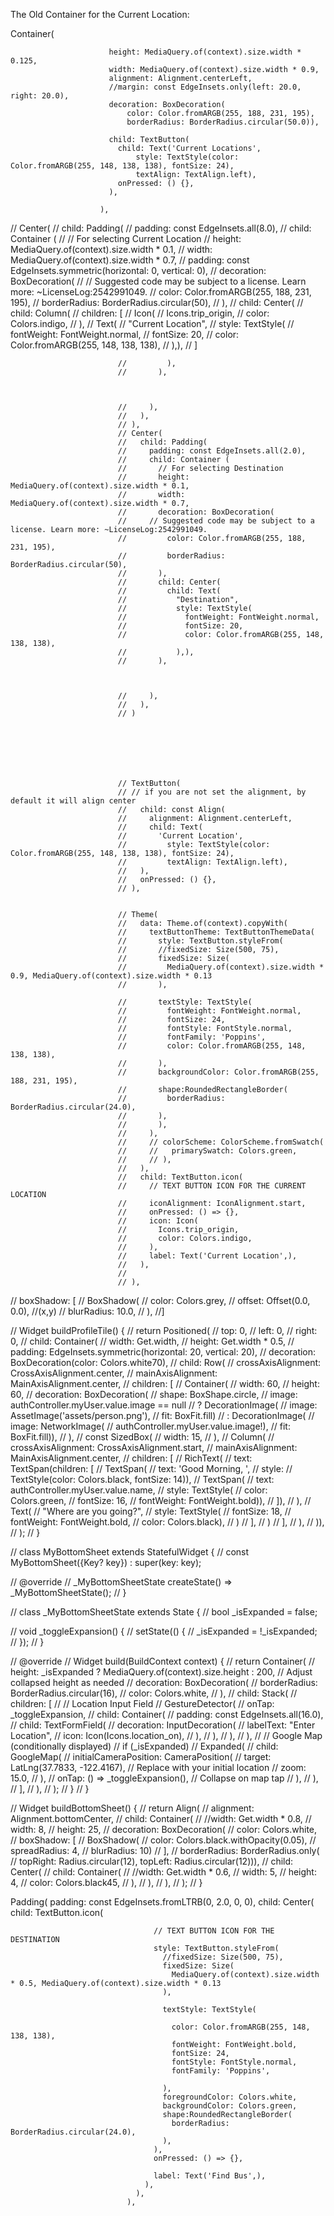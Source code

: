 The Old Container for the Current Location:

Container(
                          
                          height: MediaQuery.of(context).size.width * 0.125,
                          width: MediaQuery.of(context).size.width * 0.9,
                          alignment: Alignment.centerLeft,
                          //margin: const EdgeInsets.only(left: 20.0, right: 20.0),
                          decoration: BoxDecoration(
                              color: Color.fromARGB(255, 188, 231, 195),
                              borderRadius: BorderRadius.circular(50.0)),
                          
                          child: TextButton(
                            child: Text('Current Locations',
                                style: TextStyle(color: Color.fromARGB(255, 148, 138, 138), fontSize: 24),
                                textAlign: TextAlign.left),
                            onPressed: () {},
                          ),
                          
                        ),



// Center(
                            //   child: Padding(
                            //     padding: const EdgeInsets.all(8.0),
                            //     child: Container (
                            //       // For selecting Current Location
                            //       height: MediaQuery.of(context).size.width * 0.1,
                            //       width: MediaQuery.of(context).size.width * 0.7,
                            //       padding: const EdgeInsets.symmetric(horizontal: 0, vertical: 0),
                            //       decoration: BoxDecoration(
                            //     // Suggested code may be subject to a license. Learn more: ~LicenseLog:2542991049.
                            //         color: Color.fromARGB(255, 188, 231, 195),
                            //         borderRadius: BorderRadius.circular(50),
                            //       ),
                            //       child: Center(
                            //         child: Column(
                            //           children: [
                            //             Icon(
                            //               Icons.trip_origin,
                            //               color: Colors.indigo,
                            //             ),
                            //             Text(
                            //             "Current Location",
                            //             style: TextStyle(
                            //               fontWeight: FontWeight.normal,
                            //               fontSize: 20,
                            //               color: Color.fromARGB(255, 148, 138, 138),
                            //             ),),
                            //           ]
                                        
        
                            //         ),
                            //       ),
                                
                                
                                
                            //     ),
                            //   ),
                            // ),
                            // Center(
                            //   child: Padding(
                            //     padding: const EdgeInsets.all(2.0),
                            //     child: Container (
                            //       // For selecting Destination
                            //       height: MediaQuery.of(context).size.width * 0.1,
                            //       width: MediaQuery.of(context).size.width * 0.7,
                            //       decoration: BoxDecoration(
                            //     // Suggested code may be subject to a license. Learn more: ~LicenseLog:2542991049.
                            //         color: Color.fromARGB(255, 188, 231, 195),
                            //         borderRadius: BorderRadius.circular(50),
                            //       ),
                            //       child: Center(
                            //         child: Text(
                            //           "Destination",
                            //           style: TextStyle(
                            //             fontWeight: FontWeight.normal,
                            //             fontSize: 20,
                            //             color: Color.fromARGB(255, 148, 138, 138),
                            //           ),),
                            //       ),
                                  
                                
                                
                            //     ),
                            //   ),
                            // )




                            
        
        
                            // TextButton(
                            // // if you are not set the alignment, by default it will align center
                            //   child: const Align( 
                            //     alignment: Alignment.centerLeft,
                            //     child: Text(
                            //       'Current Location',
                            //         style: TextStyle(color: Color.fromARGB(255, 148, 138, 138), fontSize: 24),
                            //         textAlign: TextAlign.left),
                            //   ),
                            //   onPressed: () {},
                            // ),
        
        
                            // Theme(
                            //   data: Theme.of(context).copyWith(
                            //     textButtonTheme: TextButtonThemeData(
                            //       style: TextButton.styleFrom(
                            //       //fixedSize: Size(500, 75),
                            //       fixedSize: Size(
                            //         MediaQuery.of(context).size.width * 0.9, MediaQuery.of(context).size.width * 0.13
                            //       ),
                                  
                            //       textStyle: TextStyle(
                            //         fontWeight: FontWeight.normal,
                            //         fontSize: 24,
                            //         fontStyle: FontStyle.normal,
                            //         fontFamily: 'Poppins',
                            //         color: Color.fromARGB(255, 148, 138, 138),
                            //       ),
                            //       backgroundColor: Color.fromARGB(255, 188, 231, 195),
                            //       shape:RoundedRectangleBorder(
                            //         borderRadius: BorderRadius.circular(24.0),
                            //       ), 
                            //       ),
                            //     ),
                            //     // colorScheme: ColorScheme.fromSwatch(
                            //     //   primarySwatch: Colors.green,
                            //     // ),
                            //   ),
                            //   child: TextButton.icon(
                            //     // TEXT BUTTON ICON FOR THE CURRENT LOCATION
                            //     iconAlignment: IconAlignment.start,
                            //     onPressed: () => {},
                            //     icon: Icon(
                            //       Icons.trip_origin,
                            //       color: Colors.indigo,
                            //     ),
                            //     label: Text('Current Location',),
                            //   ),
                            //
                            // ),




// boxShadow: [
                  //   BoxShadow(
                  //     color: Colors.grey,
                  //     offset: Offset(0.0, 0.0), //(x,y)
                  //     blurRadius: 10.0,
                  //   ),
                  //]


// Widget buildProfileTile() {
  //   return Positioned(
  //     top: 0,
  //     left: 0,
  //     right: 0,
  //     child: Container(
  //       width: Get.width,
  //       height: Get.width * 0.5,
  //       padding: EdgeInsets.symmetric(horizontal: 20, vertical: 20),
  //       decoration: BoxDecoration(color: Colors.white70),
  //       child: Row(
  //         crossAxisAlignment: CrossAxisAlignment.center,
  //         mainAxisAlignment: MainAxisAlignment.center,
  //         children: [
  //           Container(
  //             width: 60,
  //             height: 60,
  //             decoration: BoxDecoration(
  //                 shape: BoxShape.circle,
  //                 image: authController.myUser.value.image == null
  //                     ? DecorationImage(
  //                         image: AssetImage('assets/person.png'),
  //                         fit: BoxFit.fill)
  //                     : DecorationImage(
  //                         image: NetworkImage(
  //                             authController.myUser.value.image!),
  //                         fit: BoxFit.fill)),
  //           ),
  //           const SizedBox(
  //             width: 15,
  //           ),
  //           Column(
  //             crossAxisAlignment: CrossAxisAlignment.start,
  //             mainAxisAlignment: MainAxisAlignment.center,
  //             children: [
  //               RichText(
  //                 text: TextSpan(children: [
  //                   TextSpan(
  //                       text: 'Good Morning, ',
  //                       style:
  //                           TextStyle(color: Colors.black, fontSize: 14)),
  //                   TextSpan(
  //                       text: authController.myUser.value.name,
  //                       style: TextStyle(
  //                           color: Colors.green,
  //                           fontSize: 16,
  //                           fontWeight: FontWeight.bold)),
  //                 ]),
  //               ),
  //               Text(
  //                 "Where are you going?",
  //                 style: TextStyle(
  //                     fontSize: 18,
  //                     fontWeight: FontWeight.bold,
  //                     color: Colors.black),
  //               )
  //             ],
  //           )
  //         ],
  //       ),
  //     )),
  //   );
  // }



















// class MyBottomSheet extends StatefulWidget {
//   const MyBottomSheet({Key? key}) : super(key: key);

//   @override
//   _MyBottomSheetState createState() => _MyBottomSheetState();
// }

// class _MyBottomSheetState extends State<MyBottomSheet> {
//   bool _isExpanded = false;

//   void _toggleExpansion() {
//     setState(() {
//       _isExpanded = !_isExpanded;
//     });
//   }

//   @override
//   Widget build(BuildContext context) {
//     return Container(
//       height: _isExpanded ? MediaQuery.of(context).size.height : 200, // Adjust collapsed height as needed
//       decoration: BoxDecoration(
//         borderRadius: BorderRadius.circular(16),
//         color: Colors.white,
//       ),
//       child: Stack(
//         children: [
//           // Location Input Field
//           GestureDetector(
//             onTap: _toggleExpansion,
//             child: Container(
//               padding: const EdgeInsets.all(16.0),
//               child: TextFormField(
//                 decoration: InputDecoration(
//                   labelText: "Enter Location",
//                   icon: Icon(Icons.location_on),
//                 ),
//               ),
//             ),
//           ),
//           // Google Map (conditionally displayed)
//           if (_isExpanded)
//             Expanded(
//               child: GoogleMap(
//                 initialCameraPosition: CameraPosition(
//                   target: LatLng(37.7833, -122.4167), // Replace with your initial location
//                   zoom: 15.0,
//                 ),
//                 onTap: () => _toggleExpansion(), // Collapse on map tap
//               ),
//             ),
//         ],
//       ),
//     );
//   }
// }




// Widget buildBottomSheet() {
  //   return Align(
  //     alignment: Alignment.bottomCenter,
  //     child: Container(
  //       //width: Get.width * 0.8,
  //       width: 8,
  //       height: 25,
  //       decoration: BoxDecoration(
  //           color: Colors.white,
  //           boxShadow: [
  //             BoxShadow(
  //                 color: Colors.black.withOpacity(0.05),
  //                 spreadRadius: 4,
  //                 blurRadius: 10)
  //           ],
  //           borderRadius: BorderRadius.only(
  //               topRight: Radius.circular(12), topLeft: Radius.circular(12))),
  //       child: Center(
  //         child: Container(
  //           //width: Get.width * 0.6,
  //           width: 5,
  //           height: 4,
  //           color: Colors.black45,
  //         ),
  //       ),
  //     ),
  //   );
  // }

  Padding(
                                padding: const EdgeInsets.fromLTRB(0, 2.0, 0, 0),
                                child: Center(
                                  child: TextButton.icon(
                                    
                                    // TEXT BUTTON ICON FOR THE DESTINATION
                                    style: TextButton.styleFrom(
                                      //fixedSize: Size(500, 75),
                                      fixedSize: Size(
                                        MediaQuery.of(context).size.width * 0.5, MediaQuery.of(context).size.width * 0.13
                                      ),
                                      
                                      textStyle: TextStyle(
                                        
                                        color: Color.fromARGB(255, 148, 138, 138),
                                        fontWeight: FontWeight.bold,
                                        fontSize: 24,
                                        fontStyle: FontStyle.normal,
                                        fontFamily: 'Poppins',
                                        
                                      ),
                                      foregroundColor: Colors.white,
                                      backgroundColor: Colors.green,
                                      shape:RoundedRectangleBorder(
                                        borderRadius: BorderRadius.circular(24.0),
                                      ), 
                                    ),
                                    onPressed: () => {},
                                    
                                    label: Text('Find Bus',),
                                  ),
                                ),
                              ),